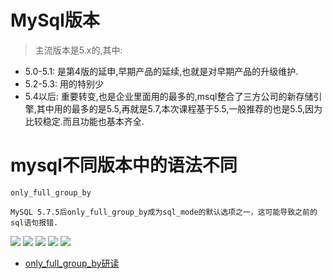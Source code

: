 # MySql版本

>主流版本是5.x的,其中:

- 5.0-5.1: 是第4版的延申,早期产品的延续,也就是对早期产品的升级维护.
- 5.2-5.3: 用的特别少
- 5.4以后: 重要转变,也是企业里面用的最多的,msql整合了三方公司的新存储引擎,其中用的最多的是5.5,再就是5.7,本次课程基于5.5,一般推荐的也是5.5,因为比较稳定.而且功能也基本齐全.

# mysql不同版本中的语法不同

    only_full_group_by

    MySQL 5.7.5后only_full_group_by成为sql_mode的默认选项之一，这可能导致之前的sql语句报错.

![](../pics/only_full_group_by-01.png)
![](../pics/only_full_group_by-02.png)
![](../pics/only_full_group_by-03.png)
![](../pics/only_full_group_by-04.png)
![](../pics/only_full_group_by-05.png)

- [only_full_group_by研读](https://blog.csdn.net/allen_tsang/article/details/54892046)
